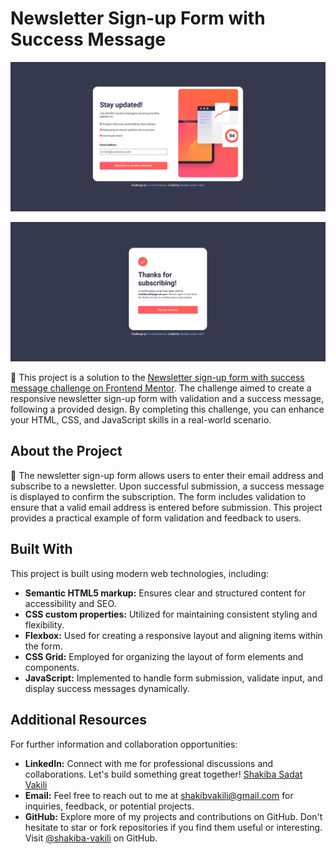 # Newsletter Sign-up Form with Success Message

![Design preview for the Newsletter sign-up form with success message coding challenge](./assets/demo1.png)

![Another Design preview for the Newsletter sign-up form with success message](./assets/demo2.png)

🚀 This project is a solution to the [Newsletter sign-up form with success message challenge on Frontend Mentor](https://www.frontendmentor.io/challenges/newsletter-signup-form-with-success-message-3FC1AZbNrv). The challenge aimed to create a responsive newsletter sign-up form with validation and a success message, following a provided design. By completing this challenge, you can enhance your HTML, CSS, and JavaScript skills in a real-world scenario.

## About the Project

📝 The newsletter sign-up form allows users to enter their email address and subscribe to a newsletter. Upon successful submission, a success message is displayed to confirm the subscription. The form includes validation to ensure that a valid email address is entered before submission. This project provides a practical example of form validation and feedback to users.

## Built With

This project is built using modern web technologies, including:

- **Semantic HTML5 markup:** Ensures clear and structured content for accessibility and SEO.
- **CSS custom properties:** Utilized for maintaining consistent styling and flexibility.
- **Flexbox:** Used for creating a responsive layout and aligning items within the form.
- **CSS Grid:** Employed for organizing the layout of form elements and components.
- **JavaScript:** Implemented to handle form submission, validate input, and display success messages dynamically.

## Additional Resources

For further information and collaboration opportunities:

- **LinkedIn:** Connect with me for professional discussions and collaborations. Let's build something great together! [Shakiba Sadat Vakili](https://www.linkedin.com/in/shakiba-vakili/)
- **Email:** Feel free to reach out to me at [shakibvakili@gmail.com](mailto:shakibvakili@gmail.com) for inquiries, feedback, or potential projects.
- **GitHub:** Explore more of my projects and contributions on GitHub. Don't hesitate to star or fork repositories if you find them useful or interesting. Visit [@shakiba-vakili](https://github.com/shakiba-vakili) on GitHub.
